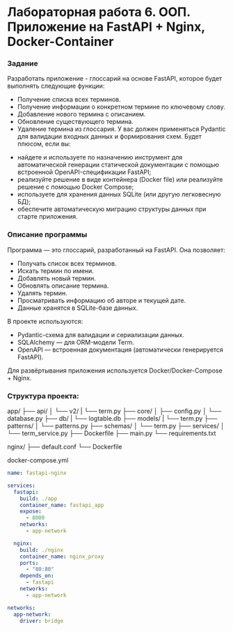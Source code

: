 # Лабораторная работа 6. ООП. Приложение на FastAPI + Nginx, Docker-Container

### Задание
Разработать приложение - глоссарий на основе FastAPI, которое будет выполнять следующие функции:
* Получение списка всех терминов.
* Получение информации о конкретном термине по ключевому слову.
* Добавление нового термина с описанием.
* Обновление существующего термина.
* Удаление термина из глоссария.
У вас должен применяться Pydantic для валидации входных данных и формирования схем.
Будет плюсом, если вы:
- найдете и используете по назначению инструмент для автоматической генерации статической документации с помощью встроенной OpenAPI-спецификации FastAPI;
- реализуйте решение в виде контейнера (Docker file) или реализуйте решение с помощью Docker Compose;
- используете для хранения данных SQLite (или другую легковесную БД);
- обеспечите автоматическую миграцию структуры данных при старте приложения.


### Описание программы
Программа — это глоссарий, разработанный на FastAPI. Она позволяет:
* Получать список всех терминов.
* Искать термин по имени.
* Добавлять новый термин.
* Обновлять описание термина.
* Удалять термин.
* Просматривать информацию об авторе и текущей дате.
* Данные хранятся в SQLite-базе данных.

В проекте используются:
* Pydantic-схема для валидации и сериализации данных.
* SQLAlchemy — для ORM-модели Term.
* OpenAPI — встроенная документация (автоматически генерируется FastAPI).

Для развёртывания приложения используется Docker/Docker-Compose + Nginx.


### Структура проекта:
app/
├── api/
│   └── v2/
|       └── term.py
├── core/
│   ├── config.py
│   └── database.py
├── db/
|   └── logtable.db
├── models/
|   └── term.py
├── patterns/
│   └── patterns.py
├── schemas/
│   └── term.py
├── services/
│   └── term_service.py
├── Dockerfile
├── main.py
└── requirements.txt

nginx/
├── default.conf
└── Dockerfile

docker-compose.yml
```yaml
name: fastapi-nginx

services:
  fastapi:
    build: ./app
    container_name: fastapi_app
    expose:
      - 8000
    networks:
      - app-network

  nginx:
    build: ./nginx
    container_name: nginx_proxy
    ports:
      - "80:80"
    depends_on:
      - fastapi
    networks:
      - app-network

networks:
  app-network:
    driver: bridge
```
